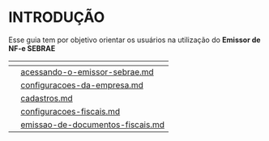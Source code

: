 # INTRODUÇÃO

Esse guia tem por objetivo orientar os usuários na utilização do **Emissor de NF-e SEBRAE**

<table data-view="cards"><thead><tr><th></th><th data-type="content-ref"></th></tr></thead><tbody><tr><td></td><td><a href="acessando-o-emissor-sebrae.md">acessando-o-emissor-sebrae.md</a></td></tr><tr><td></td><td><a href="configuracoes-da-empresa.md">configuracoes-da-empresa.md</a></td></tr><tr><td></td><td><a href="cadastros.md">cadastros.md</a></td></tr><tr><td></td><td><a href="configuracoes-fiscais.md">configuracoes-fiscais.md</a></td></tr><tr><td></td><td><a href="emissao-de-documentos-fiscais.md">emissao-de-documentos-fiscais.md</a></td></tr></tbody></table>

